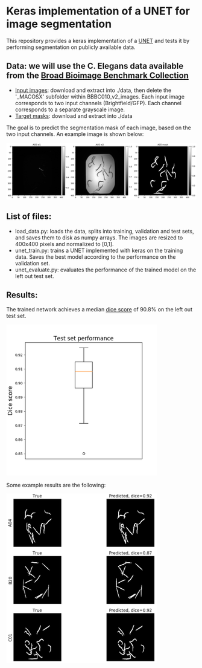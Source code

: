
# Keras implementation of a UNET for image segmentation

This repository provides a keras implementation of a [UNET](https://arxiv.org/abs/1505.04597) and tests it by performing segmentation on publicly available data.

## Data: we will use the C. Elegans data available from the [Broad Bioimage Benchmark Collection](https://data.broadinstitute.org/bbbc/BBBC010/)

- [Input images](https://data.broadinstitute.org/bbbc/BBBC010/BBBC010_v2_images.zip): download and extract into ./data, then delete the '\_MACOSX' subfolder within BBBC010_v2_images. Each input image corresponds to two input channels (Brightfield/GFP). Each channel corresponds to a separate grayscale image.
- [Target masks](https://data.broadinstitute.org/bbbc/BBBC010/BBBC010_v1_foreground.zip): download and extract into ./data

The goal is to predict the segmentation mask of each image, based on the two input channels. An example image is shown below:

![demo image](./example_image.png)

## List of files:
- load_data.py: loads the data, splits into training, validation and test sets, and saves them to disk as numpy arrays. The images are resized to 400x400 pixels and normalized to [0,1].
- unet_train.py: trains a UNET implemented with keras on the training data. Saves the best model according to the performance on the validation set.
- unet_evaluate.py: evaluates the performance of the trained model on the left out test set.

## Results:

The trained network achieves a median [dice score](https://en.wikipedia.org/wiki/S%C3%B8rensen%E2%80%93Dice_coefficient) of 90.8% on the left out test set.

<img src="./test_set_dice.png" alt="dice" width="400"/>

Some example results are the following:

<img src="./test_set_predictions_cropped.png" alt="dice" width="400"/>

